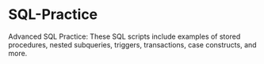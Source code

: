 # SQL-Practice
Advanced SQL Practice: These SQL scripts include examples of stored procedures, nested subqueries, triggers, transactions, case constructs, and more.
